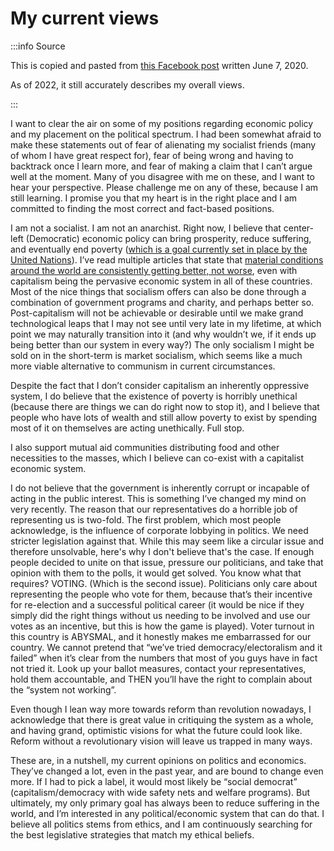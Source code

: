 # My current views

:::info Source

This is copied and pasted from [this Facebook post](https://www.facebook.com/elias.jackson2/posts/2761423727208036) written June 7, 2020. 

As of 2022, it still accurately describes my overall views.

:::

I want to clear the air on some of my positions regarding economic policy and my placement on the political spectrum. I had been somewhat afraid to make these statements out of fear of alienating my socialist friends (many of whom I have great respect for), fear of being wrong and having to backtrack once I learn more, and fear of making a claim that I can’t argue well at the moment. Many of you disagree with me on these, and I want to hear your perspective. Please challenge me on any of these, because I am still learning. I promise you that my heart is in the right place and I am committed to finding the most correct and fact-based positions.

I am not a socialist. I am not an anarchist. Right now, I believe that center-left (Democratic) economic policy can bring prosperity, reduce suffering, and eventually end poverty ([which is a goal currently set in place by the United Nations](https://www.un.org/sustainabledevelopment/poverty/)). I’ve read multiple articles that state that [material conditions around the world are consistently getting better, not worse](https://www.vox.com/2014/11/24/7272929/global-poverty-health-crime-literacy-good-news), even with capitalism being the pervasive economic system in all of these countries. Most of the nice things that socialism offers can also be done through a combination of government programs and charity, and perhaps better so. Post-capitalism will not be achievable or desirable until we make grand technological leaps that I may not see until very late in my lifetime, at which point we may naturally transition into it (and why wouldn’t we, if it ends up being better than our system in every way?) The only socialism I might be sold on in the short-term is market socialism, which seems like a much more viable alternative to communism in current circumstances.

Despite the fact that I don’t consider capitalism an inherently oppressive system, I do believe that the existence of poverty is horribly unethical (because there are things we can do right now to stop it), and I believe that people who have lots of wealth and still allow poverty to exist by spending most of it on themselves are acting unethically. Full stop.

I also support mutual aid communities distributing food and other necessities to the masses, which I believe can co-exist with a capitalist economic system.

I do not believe that the government is inherently corrupt or incapable of acting in the public interest. This is something I’ve changed my mind on very recently. The reason that our representatives do a horrible job of representing us is two-fold. The first problem, which most people acknowledge, is the influence of corporate lobbying in politics. We need stricter legislation against that. While this may seem like a circular issue and therefore unsolvable, here's why I don't believe that's the case. If enough people decided to unite on that issue, pressure our politicians, and take that opinion with them to the polls, it would get solved. You know what that requires? VOTING. (Which is the second issue). Politicians only care about representing the people who vote for them, because that’s their incentive for re-election and a successful political career (it would be nice if they simply did the right things without us needing to be involved and use our votes as an incentive, but this is how the game is played). Voter turnout in this country is ABYSMAL, and it honestly makes me embarrassed for our country. We cannot pretend that “we’ve tried democracy/electoralism and it failed” when it’s clear from the numbers that most of you guys have in fact not tried it. Look up your ballot measures, contact your representatives, hold them accountable, and THEN you’ll have the right to complain about the “system not working”.

Even though I lean way more towards reform than revolution nowadays, I acknowledge that there is great value in critiquing the system as a whole, and having grand, optimistic visions for what the future could look like. Reform without a revolutionary vision will leave us trapped in many ways.

These are, in a nutshell, my current opinions on politics and economics. They’ve changed a lot, even in the past year, and are bound to change even more. If I had to pick a label, it would most likely be “social democrat” (capitalism/democracy with wide safety nets and welfare programs). But ultimately, my only primary goal has always been to reduce suffering in the world, and I’m interested in any political/economic system that can do that. I believe all politics stems from ethics, and I am continuously searching for the best legislative strategies that match my ethical beliefs.